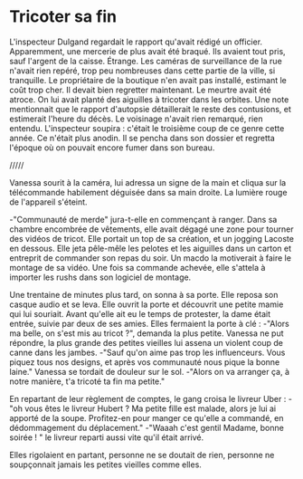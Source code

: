 # Tricoter sa fin 

L'inspecteur Dulgand regardait le rapport qu'avait rédigé un officier. Apparemment, une mercerie de plus avait été braqué. Ils avaient tout pris, sauf l'argent de la caisse. Étrange. Les caméras de surveillance de la rue n'avait rien repéré, trop peu nombreuses dans cette partie de la ville, si tranquille. Le propriétaire de la boutique n'en avait pas installé, estimant le coût trop cher. Il devait bien regretter maintenant. Le meurtre avait été atroce. On lui avait planté des aiguilles à tricoter dans les orbites. Une note mentionnait que le rapport d'autopsie détaillerait le reste des contusions, et estimerait l'heure du décès. Le voisinage n'avait rien remarqué, rien entendu. L'inspecteur soupira : c'était le troisième coup de ce genre cette année. Ce n'était plus anodin. Il se pencha dans son dossier et regretta l'époque où on pouvait encore fumer dans son bureau. 

/////

Vanessa sourit à la caméra, lui adressa un signe de la main et cliqua sur la télécommande habilement déguisée dans sa main droite. La lumière rouge de l'appareil s'éteint. 

-"Communauté de merde" jura-t-elle en commençant à ranger. Dans sa chambre encombrée de vêtements, elle avait dégagé une zone pour tourner des vidéos de tricot. Elle portait un top de sa création, et un jogging Lacoste en dessous. Elle jeta pêle-mêle les pelotes et les aiguilles dans un carton et entreprit de commander son repas du soir. Un macdo la motiverait à faire le montage de sa vidéo. Une fois sa commande achevée, elle s'attela à importer les rushs dans son logiciel de montage. 

Une trentaine de minutes plus tard, on sonna à sa porte. Elle reposa son casque audio et se leva. Elle ouvrit la porte et découvrit une petite mamie qui lui souriait. 
Avant qu'elle ait eu le temps de protester, la dame était entrée, suivie par deux de ses amies. Elles fermaient la porte à clé :
-"Alors ma belle, on s'est mis au tricot ?", demanda la plus petite. Vanessa ne put répondre, la plus grande des petites vieilles lui assena un violent coup de canne dans les jambes. 
-"Sauf qu'on aime pas trop les influenceurs. Vous piquez tous nos designs, et après vos communauté nous pique la bonne laine." Vanessa se tordait de douleur sur le sol. 
-"Alors on va arranger ça, à notre manière, t'a tricoté ta fin ma petite." 

En repartant de leur règlement de comptes, le gang croisa le livreur Uber : 
-"oh vous êtes le livreur Hubert ? Ma petite fille est malade, alors je lui ai apporté de la soupe. Profitez-en pour manger ce qu'elle a commandé, en dédommagement du déplacement." 
-"Waaah c'est gentil Madame, bonne soirée ! " le livreur reparti aussi vite qu'il était arrivé. 

Elles rigolaient en partant, personne ne se doutait de rien, personne ne soupçonnait jamais les petites vieilles comme elles. 
